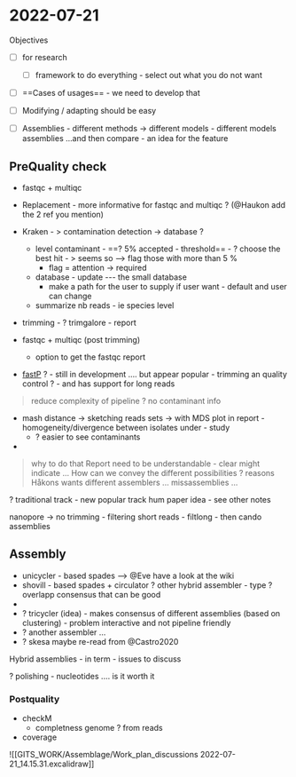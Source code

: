# 2022-07-21
Objectives

- [ ] for research 
	- [ ] framework to do everything - select out what you do not want 

- [ ] ==Cases of usages== - we need to develop that 


- [ ] Modifying / adapting should be easy 
- [ ] Assemblies - different methods -> different models - different models assemblies ...and then compare - an idea for the feature 



## PreQuality check 
- fastqc + multiqc 
- Replacement - more informative for fastqc and multiqc ? (@Haukon add the 2 ref you mention)
- Kraken - > contamination detection -> database ?
	- level contaminant - ==? 5% accepted - threshold== - ? choose the best hit - > seems so --> flag those with more than 5 % 
		- flag = attention -> required 
	- database - update --- the small database
		- make a path for the user to supply if user want - default and user can change 
	- summarize nb reads - ie species level 
- trimming - ? trimgalore  - report 
- fastqc + multiqc (post trimming)
	- option to get the fastqc report 


- [fastP](LINK) ? - still in development .... but appear popular - trimming an quality control ? - and has support for long reads 
> reduce complexity of pipeline 
> ? no contaminant info 


- mash distance -> sketching reads sets -> with MDS plot in report - homogeneity/divergence between isolates under - study 
	- ? easier to see contaminants 
- 
> why to do that
> Report need to be understandable - clear might indicate ... 
> How can we convey the different possibilities ?
> 	reasons Håkons wants different assemblers ...
> 	missassemblies ...
> 

? traditional track - new popular track 
hum paper idea - see other notes 


nanopore -> no trimming - filtering short reads - filtlong - then cando assemblies 

## Assembly 
- unicycler - based spades --> @Eve have a look at the wiki 
- shovill - based spades + circulator 
? other hybrid assembler - type ? overlapp consensus that can be good 
- 
- ? tricycler (idea) - makes consensus of different assemblies (based on clustering) - problem interactive and not pipeline friendly 
- ? another assembler ... 
- ? skesa 
maybe re-read from @Castro2020  

Hybrid assemblies - in term - issues to discuss 


? polishing - nucleotides .... is it worth it 

### Postquality 
- checkM 
	- completness genome ? from reads 
- coverage 




![[GITS_WORK/Assemblage/Work_plan_discussions 2022-07-21_14.15.31.excalidraw]]

